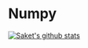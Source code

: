 # Numpy
[![Saket's github stats](https://github-readme-stats.vercel.app/api?username=SAKET1102&count_private=true&show_icons=true&theme=radical&hide_rank=false)](https://github.com/anuraghazra/github-readme-stats)
